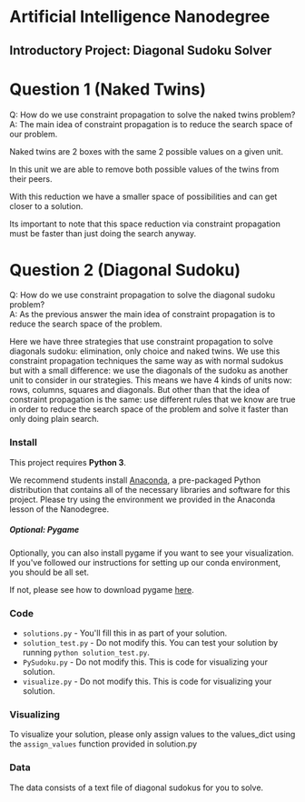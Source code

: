 # Artificial Intelligence Nanodegree
## Introductory Project: Diagonal Sudoku Solver

# Question 1 (Naked Twins)
Q: How do we use constraint propagation to solve the naked twins problem?  
A:
The main idea of constraint propagation is to reduce the search space of our problem.

Naked twins are 2 boxes with the same 2 possible values on a given unit.

In this unit we are able to remove both possible values of the twins from their peers.

With this reduction we have a smaller space of possibilities and can get closer to a solution.

Its important to note that this space reduction via constraint propagation must be faster than just doing the search anyway.

# Question 2 (Diagonal Sudoku)
Q: How do we use constraint propagation to solve the diagonal sudoku problem?  
A:
As the previous answer the main idea of constraint propagation is to reduce the search space of the problem.

Here we have three strategies that use constraint propagation to solve diagonals sudoku: elimination, only choice and naked twins. We use this constraint propagation techniques the same way as with normal sudokus but with a small difference: we use the diagonals of the sudoku as another unit to consider in our strategies. This means we have 4 kinds of units now: rows, columns, squares and diagonals. But other than that the idea of constraint propagation is the same: use different rules that we know are true in order to reduce the search space of the problem and solve it faster than only doing plain search.

### Install

This project requires **Python 3**.

We recommend students install [Anaconda](https://www.continuum.io/downloads), a pre-packaged Python distribution that contains all of the necessary libraries and software for this project.
Please try using the environment we provided in the Anaconda lesson of the Nanodegree.

##### Optional: Pygame

Optionally, you can also install pygame if you want to see your visualization. If you've followed our instructions for setting up our conda environment, you should be all set.

If not, please see how to download pygame [here](http://www.pygame.org/download.shtml).

### Code

* `solutions.py` - You'll fill this in as part of your solution.
* `solution_test.py` - Do not modify this. You can test your solution by running `python solution_test.py`.
* `PySudoku.py` - Do not modify this. This is code for visualizing your solution.
* `visualize.py` - Do not modify this. This is code for visualizing your solution.

### Visualizing

To visualize your solution, please only assign values to the values_dict using the ```assign_values``` function provided in solution.py

### Data

The data consists of a text file of diagonal sudokus for you to solve.
